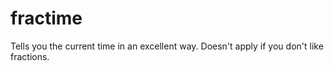 # fractime
Tells you the current time in an excellent way. Doesn't apply if you don't like fractions.
